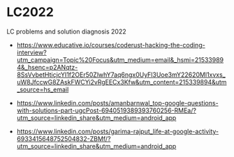 # LC2022
LC problems and solution diagnosis 2022


- https://www.educative.io/courses/coderust-hacking-the-coding-interview?utm_campaign=Topic%20Focus&utm_medium=email&_hsmi=215339894&_hsenc=p2ANqtz-8SsVvbetHticjcYI1f2OEr50ZlwhY7aq6ngx0UyFl3Uoe3mY22620Ml1xvxs_uW8JfccwG8ZAskFWCYi2vRgEECx3Kfw&utm_content=215339894&utm_source=hs_email

- https://www.linkedin.com/posts/amanbarnwal_top-google-questions-with-solutions-part-ugcPost-6940519389393760256-RMEa/?utm_source=linkedin_share&utm_medium=android_app

- https://www.linkedin.com/posts/garima-rajput_life-at-google-activity-6933415648752504832-ZBMf/?utm_source=linkedin_share&utm_medium=android_app
